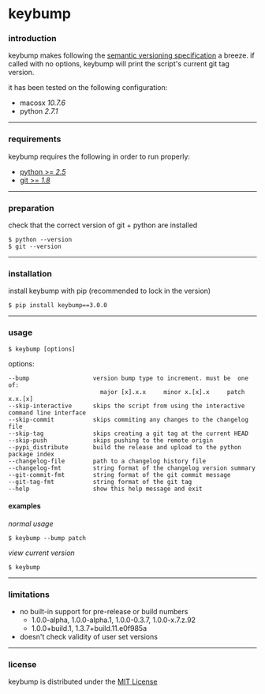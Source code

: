 keybump
=======


### introduction

keybump makes following the [semantic versioning specification](http://semver.org/)
a breeze. if called with no options, keybump will print the script's current
git tag version.

it has been tested on the following configuration:

* macosx *10.7.6*
* python *2.7.1*


-----


### requirements

keybump requires the following in order to run properly:

* [python >= *2.5*](http://python.org)
* [git >= *1.8*](http://git-scm.org)


-----


### preparation

check that the correct version of git + python are installed

    $ python --version
    $ git --version

-----


### installation

install keybump with pip (recommended to lock in the version)

    $ pip install keybump==3.0.0

-----

### usage

    $ keybump [options]

options:

    --bump                  version bump type to increment. must be  one of:
                              major [x].x.x     minor x.[x].x     patch x.x.[x]
    --skip-interactive      skips the script from using the interactive command line interface
    --skip-commit           skips commiting any changes to the changelog file
    --skip-tag              skips creating a git tag at the current HEAD
    --skip-push             skips pushing to the remote origin
    --pypi_distribute       build the release and upload to the python package index
    --changelog-file        path to a changelog history file
    --changelog-fmt         string format of the changelog version summary
    --git-commit-fmt        string format of the git commit message
    --git-tag-fmt           string format of the git tag
    --help                  show this help message and exit


#### examples

*normal usage*

    $ keybump --bump patch

*view current version*

    $ keybump


-----


### limitations

* no built-in support for pre-release or build numbers
  - 1.0.0-alpha, 1.0.0-alpha.1, 1.0.0-0.3.7, 1.0.0-x.7.z.92
  - 1.0.0+build.1, 1.3.7+build.11.e0f985a
* doesn't check validity of user set versions


-----


### license

keybump is distributed under the [MIT License](http://opensource.org/licenses/mit-license.php)
